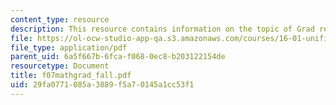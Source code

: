 ```yaml
---
content_type: resource
description: This resource contains information on the topic of Grad review.
file: https://ol-ocw-studio-app-qa.s3.amazonaws.com/courses/16-01-unified-engineering-i-ii-iii-iv-fall-2005-spring-2006/29fa0771085a3889f5a70145a1cc53f1_f07mathgrad_fall.pdf
file_type: application/pdf
parent_uid: 6a5f667b-6fca-f068-0ec8-b203122154de
resourcetype: Document
title: f07mathgrad_fall.pdf
uid: 29fa0771-085a-3889-f5a7-0145a1cc53f1
---
```

